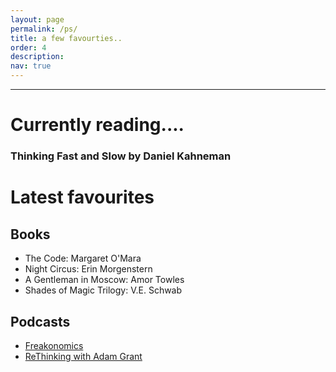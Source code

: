 ```yaml
---
layout: page
permalink: /ps/
title: a few favourties..
order: 4
description: 
nav: true
---
```

<hr>

# Currently reading.... 
### Thinking Fast and Slow by Daniel Kahneman

# Latest favourites

## Books
- The Code: Margaret O'Mara
- Night Circus: Erin Morgenstern
- A Gentleman in Moscow: Amor Towles
- Shades of Magic Trilogy: V.E. Schwab

## Podcasts
- <a href = "https://freakonomics.com/">Freakonomics</a>
- <a href = "https://www.ted.com/podcasts/rethinking-with-adam-grant"> ReThinking with Adam Grant</a>


